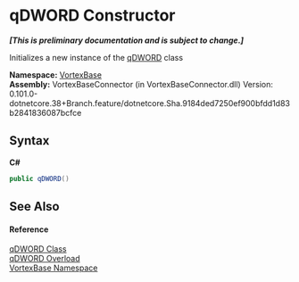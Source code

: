 # qDWORD Constructor 
 _**\[This is preliminary documentation and is subject to change.\]**_

Initializes a new instance of the <a href="T_VortexBase_qDWORD.md">qDWORD</a> class

**Namespace:**&nbsp;<a href="N_VortexBase.md">VortexBase</a><br />**Assembly:**&nbsp;VortexBaseConnector (in VortexBaseConnector.dll) Version: 0.101.0-dotnetcore.38+Branch.feature/dotnetcore.Sha.9184ded7250ef900bfdd1d83b2841836087bcfce

## Syntax

**C#**<br />
``` C#
public qDWORD()
```


## See Also


#### Reference
<a href="T_VortexBase_qDWORD.md">qDWORD Class</a><br /><a href="Overload_VortexBase_qDWORD__ctor.md">qDWORD Overload</a><br /><a href="N_VortexBase.md">VortexBase Namespace</a><br />